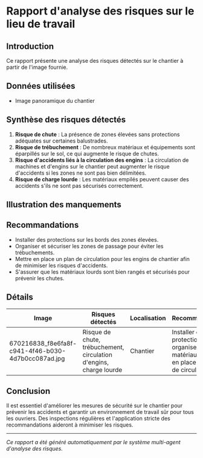 # Rapport d'analyse des risques sur le lieu de travail

## Introduction
Ce rapport présente une analyse des risques détectés sur le chantier à partir de l'image fournie.

## Données utilisées
- Image panoramique du chantier

## Synthèse des risques détectés
1. **Risque de chute** : La présence de zones élevées sans protections adéquates sur certaines balustrades.
2. **Risque de trébuchement** : De nombreux matériaux et équipements sont éparpillés sur le sol, ce qui augmente le risque de chutes.
3. **Risque d'accidents liés à la circulation des engins** : La circulation de machines et d'engins sur le chantier peut augmenter le risque d'accidents si les zones ne sont pas bien délimitées.
4. **Risque de charge lourde** : Les matériaux empilés peuvent causer des accidents s'ils ne sont pas sécurisés correctement.

## Illustration des manquements
<!-- Images annotées non fournies dans cette description -->

## Recommandations
- Installer des protections sur les bords des zones élevées.
- Organiser et sécuriser les zones de passage pour éviter les trébuchements.
- Mettre en place un plan de circulation pour les engins de chantier afin de minimiser les risques d'accidents.
- S'assurer que les matériaux lourds sont bien rangés et sécurisés pour prévenir les chutes.

## Détails
| Image | Risques détectés | Localisation | Recommandations |
|-------|------------------|--------------|-----------------|
| 670216838_f8e6fa8f-c941-4f46-b030-4d7b0cc087ad.jpg | Risque de chute, trébuchement, circulation d'engins, charge lourde | Chantier | Installer des protections, organiser les matériaux, mettre en place un plan de circulation |

## Conclusion
Il est essentiel d'améliorer les mesures de sécurité sur le chantier pour prévenir les accidents et garantir un environnement de travail sûr pour tous les ouvriers. Des inspections régulières et l'application stricte des recommandations aideront à minimiser les risques.

---
*Ce rapport a été généré automatiquement par le système multi-agent d'analyse des risques.*